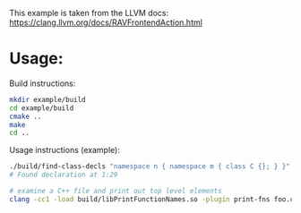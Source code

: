 This example is taken from the LLVM docs: https://clang.llvm.org/docs/RAVFrontendAction.html

# Usage:

Build instructions: 

```bash
mkdir example/build
cd example/build
cmake ..
make
cd ..
```

Usage instructions (example):

```bash
./build/find-class-decls "namespace n { namespace m { class C {}; } }"
# Found declaration at 1:29
```

```bash
# examine a C++ file and print out top level elements
clang -cc1 -load build/libPrintFunctionNames.so -plugin print-fns foo.cc
```
